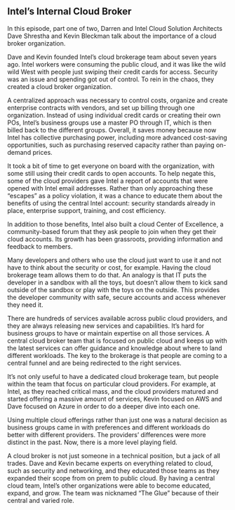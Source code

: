 ## Intel’s Internal Cloud Broker

In this episode, part one of two, Darren and Intel Cloud Solution Architects Dave Shrestha and Kevin Bleckman talk about
the importance of a cloud broker organization.

Dave and Kevin founded Intel’s cloud brokerage team about seven years ago. Intel workers were consuming the public
cloud, and it was like the wild wild West with people just swiping their credit cards for access. Security was an issue
and spending got out of control. To rein in the chaos, they created a cloud broker organization.

A centralized approach was necessary to control costs, organize and create enterprise contracts with vendors, and set up
billing through one organization. Instead of using individual credit cards or creating their own POs, Intel’s business
groups use a master PO through IT, which is then billed back to the different groups. Overall, it saves money because
now Intel has collective purchasing power, including more advanced cost-saving opportunities, such as purchasing
reserved capacity rather than paying on-demand prices.

It took a bit of time to get everyone on board with the organization, with some still using their credit cards to open
accounts. To help negate this, some of the cloud providers gave Intel a report of accounts that were opened with Intel
email addresses. Rather than only approaching these “escapes” as a policy violation, it was a chance to educate them
about the benefits of using the central Intel account: security standards already in place, enterprise support,
training, and cost efficiency.

In addition to those benefits, Intel also built a cloud Center of Excellence, a community-based forum that they ask
people to join when they get their cloud accounts. Its growth has been grassroots, providing information and feedback to
members.

Many developers and others who use the cloud just want to use it and not have to think about the security or cost, for
example. Having the cloud brokerage team allows them to do that. An analogy is that IT puts the developer in a sandbox
with all the toys, but doesn’t allow them to kick sand outside of the sandbox or play with the toys on the outside. This
provides the developer community with safe, secure accounts and access whenever they need it.

There are hundreds of services available across public cloud providers, and they are always releasing new services and
capabilities. It’s hard for business groups to have or maintain expertise on all those services. A central cloud broker
team that is focused on public cloud and keeps up with the latest services can offer guidance and knowledge about where
to land different workloads. The key to the brokerage is that people are coming to a central funnel and are being
redirected to the right services.

It’s not only useful to have a dedicated cloud brokerage team, but people within the team that focus on particular cloud
providers. For example, at Intel, as they reached critical mass, and the cloud providers matured and started offering a
massive amount of services, Kevin focused on AWS and Dave focused on Azure in order to do a deeper dive into each one.

Using multiple cloud offerings rather than just one was a natural decision as business groups came in with preferences
and different workloads do better with different providers. The providers’ differences were more distinct in the past.
Now, there is a more level playing field.

A cloud broker is not just someone in a technical position, but a jack of all trades. Dave and Kevin became experts on
everything related to cloud, such as security and networking, and they educated those teams as they expanded their scope
from on prem to public cloud. By having a central cloud team, Intel’s other organizations were able to become educated,
expand, and grow. The team was nicknamed “The Glue” because of their central and varied role.  
